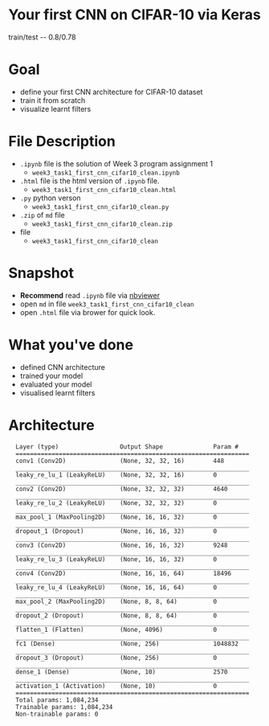 # Your first CNN on CIFAR-10 via Keras
train/test -- 0.8/0.78

# Goal
- define your first CNN architecture for CIFAR-10 dataset
- train it from scratch
- visualize learnt filters

# File Description
- `.ipynb` file is the solution of Week 3 program assignment 1
  - `week3_task1_first_cnn_cifar10_clean.ipynb`
- `.html` file is the html version of `.ipynb` file.
  - `week3_task1_first_cnn_cifar10_clean.html`
- `.py` python verson
  - `week3_task1_first_cnn_cifar10_clean.py`
- `.zip` of `md` file
  - `week3_task1_first_cnn_cifar10_clean.zip`
- file
  - `week3_task1_first_cnn_cifar10_clean`
# Snapshot
- **Recommend** read `.ipynb` file via [nbviewer](https://nbviewer.jupyter.org/)
- open `md` in file `week3_task1_first_cnn_cifar10_clean`
- open `.html` file via brower for quick look.

# What you've done
- defined CNN architecture
- trained your model
- evaluated your model
- visualised learnt filters

# Architecture
```
  Layer (type)                 Output Shape              Param #   
  =================================================================
  conv1 (Conv2D)               (None, 32, 32, 16)        448       
  _________________________________________________________________
  leaky_re_lu_1 (LeakyReLU)    (None, 32, 32, 16)        0         
  _________________________________________________________________
  conv2 (Conv2D)               (None, 32, 32, 32)        4640      
  _________________________________________________________________
  leaky_re_lu_2 (LeakyReLU)    (None, 32, 32, 32)        0         
  _________________________________________________________________
  max_pool_1 (MaxPooling2D)    (None, 16, 16, 32)        0         
  _________________________________________________________________
  dropout_1 (Dropout)          (None, 16, 16, 32)        0         
  _________________________________________________________________
  conv3 (Conv2D)               (None, 16, 16, 32)        9248      
  _________________________________________________________________
  leaky_re_lu_3 (LeakyReLU)    (None, 16, 16, 32)        0         
  _________________________________________________________________
  conv4 (Conv2D)               (None, 16, 16, 64)        18496     
  _________________________________________________________________
  leaky_re_lu_4 (LeakyReLU)    (None, 16, 16, 64)        0         
  _________________________________________________________________
  max_pool_2 (MaxPooling2D)    (None, 8, 8, 64)          0         
  _________________________________________________________________
  dropout_2 (Dropout)          (None, 8, 8, 64)          0         
  _________________________________________________________________
  flatten_1 (Flatten)          (None, 4096)              0         
  _________________________________________________________________
  fc1 (Dense)                  (None, 256)               1048832   
  _________________________________________________________________
  dropout_3 (Dropout)          (None, 256)               0         
  _________________________________________________________________
  dense_1 (Dense)              (None, 10)                2570      
  _________________________________________________________________
  activation_1 (Activation)    (None, 10)                0         
  =================================================================
  Total params: 1,084,234
  Trainable params: 1,084,234
  Non-trainable params: 0
```
